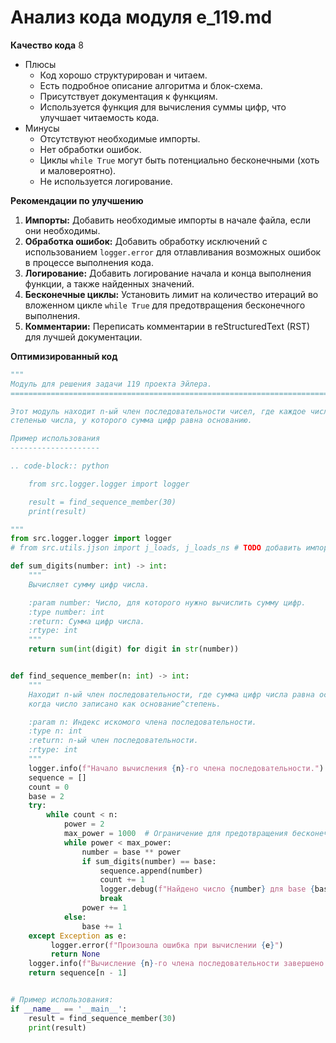 # Анализ кода модуля e_119.md

**Качество кода**
8
- Плюсы
    - Код хорошо структурирован и читаем.
    - Есть подробное описание алгоритма и блок-схема.
    - Присутствует документация к функциям.
    - Используется функция для вычисления суммы цифр, что улучшает читаемость кода.
- Минусы
    - Отсутствуют необходимые импорты.
    - Нет обработки ошибок.
    - Циклы `while True` могут быть потенциально бесконечными (хоть и маловероятно).
    - Не используется логирование.

**Рекомендации по улучшению**

1.  **Импорты:** Добавить необходимые импорты в начале файла, если они необходимы.
2.  **Обработка ошибок:** Добавить обработку исключений с использованием `logger.error` для отлавливания возможных ошибок в процессе выполнения кода.
3.  **Логирование:** Добавить логирование начала и конца выполнения функции, а также найденных значений.
4.  **Бесконечные циклы:** Установить лимит на количество итераций во вложенном цикле `while True` для предотвращения бесконечного выполнения.
5.  **Комментарии:** Переписать комментарии в reStructuredText (RST) для лучшей документации.

**Оптимизированный код**

```python
"""
Модуль для решения задачи 119 проекта Эйлера.
=========================================================================================

Этот модуль находит n-ый член последовательности чисел, где каждое число является
степенью числа, у которого сумма цифр равна основанию.

Пример использования
--------------------

.. code-block:: python

    from src.logger.logger import logger

    result = find_sequence_member(30)
    print(result)

"""
from src.logger.logger import logger
# from src.utils.jjson import j_loads, j_loads_ns # TODO добавить импорт, если будет нужен

def sum_digits(number: int) -> int:
    """
    Вычисляет сумму цифр числа.

    :param number: Число, для которого нужно вычислить сумму цифр.
    :type number: int
    :return: Сумма цифр числа.
    :rtype: int
    """
    return sum(int(digit) for digit in str(number))


def find_sequence_member(n: int) -> int:
    """
    Находит n-ый член последовательности, где сумма цифр числа равна основанию,
    когда число записано как основание^степень.

    :param n: Индекс искомого члена последовательности.
    :type n: int
    :return: n-ый член последовательности.
    :rtype: int
    """
    logger.info(f"Начало вычисления {n}-го члена последовательности.")
    sequence = []
    count = 0
    base = 2
    try:
        while count < n:
            power = 2
            max_power = 1000  # Ограничение для предотвращения бесконечного цикла
            while power < max_power:
                number = base ** power
                if sum_digits(number) == base:
                    sequence.append(number)
                    count += 1
                    logger.debug(f"Найдено число {number} для base {base} и power {power}")
                    break
                power += 1
            else:
                base += 1
    except Exception as e:
         logger.error(f"Произошла ошибка при вычислении {e}")
         return None
    logger.info(f"Вычисление {n}-го члена последовательности завершено.")
    return sequence[n - 1]


# Пример использования:
if __name__ == '__main__':
    result = find_sequence_member(30)
    print(result)
```